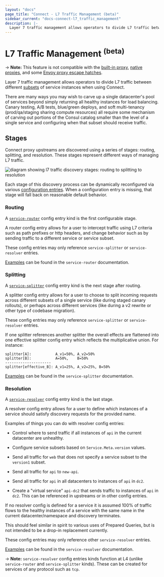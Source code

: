```yaml
---
layout: "docs"
page_title: "Connect - L7 Traffic Management (beta)"
sidebar_current: "docs-connect-l7_traffic_management"
description: |-
  Layer 7 traffic management allows operators to divide L7 traffic between different subsets of service instances when using Connect.
---
```


# L7 Traffic Management <sup>(beta)</sup>

-> **Note:** This feature is not compatible with the 
[built-in proxy](/docs/connect/proxies/built-in.html),
[native proxies](/docs/connect/native.html),
and some [Envoy proxy escape hatches](/docs/connect/proxies/envoy.html#escape-hatch-overrides).

Layer 7 traffic management allows operators to divide L7 traffic between
different
[subsets](/docs/agent/config-entries/service-resolver.html#service-subsets) of
service instances when using Connect.

There are many ways you may wish to carve up a single datacenter's pool of
services beyond simply returning all healthy instances for load balancing.
Canary testing, A/B tests, blue/green deploys, and soft multi-tenancy
(prod/qa/staging sharing compute resources) all require some mechanism of
carving out portions of the Consul catalog smaller than the level of a single
service and configuring when that subset should receive traffic.

## Stages

Connect proxy upstreams are discovered using a series of stages: routing,
splitting, and resolution. These stages represent different ways of managing L7
traffic.

![diagram showing l7 traffic discovery stages: routing to splitting to resolution](/assets/images/l7-traffic-stages.svg)

Each stage of this discovery process can be dynamically reconfigured via various
[configuration entries](/docs/agent/config_entries.html). When a configuration
entry is missing, that stage will fall back on reasonable default behavior.

### Routing

A [`service-router`](/docs/agent/config-entries/service-router.html) config
entry kind is the first configurable stage.

A router config entry allows for a user to intercept traffic using L7 criteria
such as path prefixes or http headers, and change behavior such as by sending
traffic to a different service or service subset.

These config entries may only reference `service-splitter` or
`service-resolver` entries.

[Examples](/docs/agent/config-entries/service-router.html#sample-config-entries)
can be found in the `service-router` documentation.

### Splitting

A [`service-splitter`](/docs/agent/config-entries/service-splitter.html) config
entry kind is the next stage after routing.

A splitter config entry allows for a user to choose to split incoming requests
across different subsets of a single service (like during staged canary
rollouts), or perhaps across different services (like during a v2 rewrite or
other type of codebase migration).

These config entries may only reference `service-splitter` or
`service-resolver` entries.

If one splitter references another splitter the overall effects are flattened
into one effective splitter config entry which reflects the multiplicative
union. For instance:

	splitter[A]:           A_v1=50%, A_v2=50%
	splitter[B]:           A=50%,    B=50%
	---------------------
	splitter[effective_B]: A_v1=25%, A_v2=25%, B=50%

[Examples](/docs/agent/config-entries/service-splitter.html#sample-config-entries)
can be found in the `service-splitter` documentation.

### Resolution

A [`service-resolver`](/docs/agent/config-entries/service-resolver.html) config
entry kind is the last stage.

A resolver config entry allows for a user to define which instances of a
service should satisfy discovery requests for the provided name.

Examples of things you can do with resolver config entries:

- Control where to send traffic if all instances of `api` in the current
datacenter are unhealthy.

- Configure service subsets based on `Service.Meta.version` values.

- Send all traffic for `web` that does not specify a service subset to the
`version1` subset.

- Send all traffic for `api` to `new-api`.

- Send all traffic for `api` in all datacenters to instances of `api` in `dc2`.

- Create a "virtual service" `api-dc2` that sends traffic to instances of `api`
in `dc2`. This can be referenced in upstreams or in other config entries.

If no resolver config is defined for a service it is assumed 100% of traffic
flows to the healthy instances of a service with the same name in the current
datacenter/namespace and discovery terminates.

This should feel similar in spirit to various uses of Prepared Queries, but is
not intended to be a drop-in replacement currently.

These config entries may only reference other `service-resolver` entries.

[Examples](/docs/agent/config-entries/service-resolver.html#sample-config-entries)
can be found in the `service-resolver` documentation.

-> **Note:** `service-resolver` config entries kinds function at L4 (unlike
`service-router` and `service-splitter` kinds). These can be created for
services of any protocol such as `tcp`.
